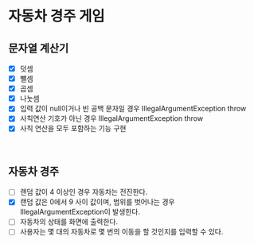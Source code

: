# 자동차 경주 게임
## 문자열 계산기
- [x] 덧셈
- [x] 뺄셈
- [x] 곱셈
- [x] 나눗셈
- [x] 입력 값이 null이거나 빈 공백 문자일 경우 IllegalArgumentException throw
- [x] 사칙연산 기호가 아닌 경우 IllegalArgumentException throw
- [x] 사칙 연산을 모두 포함하는 기능 구현 

<br />

## 자동차 경주
- [ ] 랜덤 값이 4 이상인 경우 자동차는 전진한다.
- [x] 랜덤 값은 0에서 9 사이 값이며, 범위를 벗어나는 경우 IllegalArgumentException이 발생한다.
- [ ] 자동차의 상태를 화면에 출력한다.
- [ ] 사용자는 몇 대의 자동차로 몇 번의 이동을 할 것인지를 입력할 수 있다.
